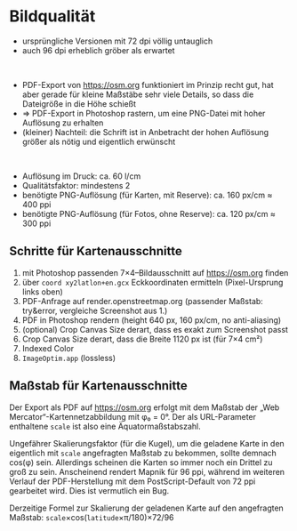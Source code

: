 Bildqualität
============


- ursprüngliche Versionen mit 72 dpi völlig untauglich
- auch 96 dpi erheblich gröber als erwartet

   
- PDF-Export von <https://osm.org> funktioniert im Prinzip recht gut, hat aber gerade für kleine Maßstäbe sehr viele Details, so dass die Dateigröße in die Höhe schießt
- ⇒ PDF-Export in Photoshop rastern, um eine PNG-Datei mit hoher Auflösung zu erhalten
- (kleiner) Nachteil: die Schrift ist in Anbetracht der hohen Auflösung größer als nötig und eigentlich erwünscht

   
- Auflösung im Druck: ca. 60 l/cm
- Qualitätsfaktor: mindestens 2
- benötigte PNG-Auflösung (für Karten, mit Reserve): ca. 160 px/cm ≈ 400 ppi
- benötigte PNG-Auflösung (für Fotos, ohne Reserve): ca. 120 px/cm ≈ 300 ppi



Schritte für Kartenausschnitte
------------------------------

1. mit Photoshop passenden 7×4–Bildausschnitt auf <https://osm.org> finden
2. über `coord xy2latlon+en.gcx` Eckkoordinaten ermitteln
   (Pixel-Ursprung links oben)
3. PDF-Anfrage auf render.openstreetmap.org
   (passender Maßstab: try&error, vergleiche Screenshot aus 1.)
4. PDF in Photoshop rendern (height 640 px, 160 px/cm, no anti-aliasing)
5. (optional) Crop Canvas Size derart, dass es exakt zum Screenshot passt
6. Crop Canvas Size derart, dass die Breite 1120 px ist (für 7×4 cm²)
7. Indexed Color
8. `ImageOptim.app` (lossless)



Maßstab für Kartenausschnitte
-----------------------------

Der Export als PDF auf <https://osm.org> erfolgt mit dem Maßstab der
„Web Mercator“-Kartennetzabbildung mit φ₀ = 0°. Der als URL-Parameter
enthaltene `scale` ist also eine Äquatormaßstabszahl.

Ungefährer Skalierungsfaktor (für die Kugel), um die geladene Karte
in den eigentlich mit `scale` angefragten Maßstab zu bekommen, sollte
demnach cos(φ) sein. Allerdings scheinen die Karten so immer noch ein
Drittel zu groß zu sein. Anscheinend rendert Mapnik für 96 ppi, während
im weiteren Verlauf der PDF-Herstellung mit dem PostScript-Default von
72 ppi gearbeitet wird. Dies ist vermutlich ein Bug.

Derzeitige Formel zur Skalierung der geladenen Karte auf den angefragten Maßstab:
`scale`×cos(`latitude`×π/180)×72/96
